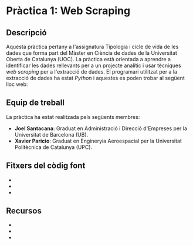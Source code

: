 # Pràctica 1: Web Scraping

## Descripció 
Aquesta pràctica pertany a l'assignatura Tipologia i cicle de vida de les dades que forma part del Màster en Ciència de dades de la Universitat Oberta de Catalunya (UOC). La pràctica està orientada a aprendre a identificar les dades rellevants per a un projecte analític i usar tècniques _web scraping_ per a l'extracció de dades. El programari utilitzat per a la extracció de dades ha estat _Python_ i aquestes es poden trobar al següent lloc web:

## Equip de treball

La pràctica ha estat realitzada pels següents membres:

- **Joel Santacana**: Graduat en Administració i Direcció d'Empreses per la Universitat de Barcelona (UB).
- **Xavier Paricio**: Graduat en Engineryia Aeroespacial per la Universitat Politècnica de Catalunya (UPC). 

## Fitxers del còdig font

-
-
-

## Recursos

-
-
-
